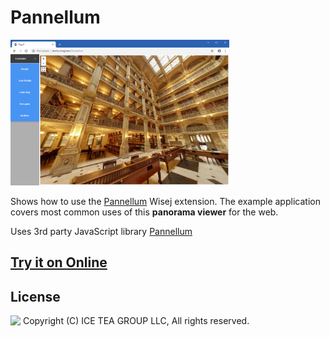 Pannellum
====

<img src="../Support/Images/Pannellum.png" width="350" height="233">

Shows how to use the [Pannellum](https://github.com/iceteagroup/wisej-extensions/tree/master/Wisej.Web.Ext.Pannellum) Wisej extension. The example application covers most common uses of this __panorama viewer__ for the web.

Uses 3rd party JavaScript library [Pannellum](https://pannellum.org/)

## [Try it on Online](http://demo.wisej.com/Pannellum)

License
-------
<img src="http://iceteagroup.com/wp-content/uploads/2017/01/Square-64x64-trasp.png" height="20" align="top"> Copyright (C) ICE TEA GROUP LLC, All rights reserved.
